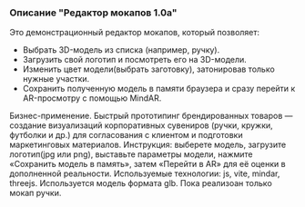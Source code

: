 ### Описание "Редактор мокапов 1.0a"
Это демонстрационный редактор мокапов, который позволяет:
* Выбрать 3D-модель из списка (например, ручку).
* Загрузить свой логотип и посмотреть его на 3D-модели.
* Изменить цвет модели(выбрать заготовку), затонировав только нужные участки.
* Сохранить полученную модель в памяти браузера и сразу перейти к AR-просмотру с помощью MindAR.

Бизнес-применение. Быстрый прототипинг брендированных товаров — создание визуализаций корпоративных сувениров (ручки, кружки, футболки и др.) для согласования с клиентом и подготовки маркетинговых материалов.
Инструкция: выберете модель, загрузите логотип(jpg или png), выставьте параметры модели, нажмите «Сохранить модель в память», затем «Перейти в AR» для её оценки в дополненной реальности.
Используемые технологии: js, vite, mindar, threejs. Используется модель формата glb. Пока реализоан только мокап ручки.

